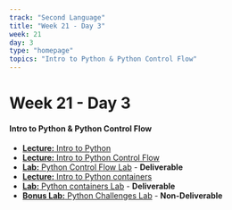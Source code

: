 ```yaml
---
track: "Second Language"
title: "Week 21 - Day 3"
week: 21
day: 3
type: "homepage"
topics: "Intro to Python & Python Control Flow"
---
```


# Week 21 - Day 3

#### Intro to Python & Python Control Flow

- [**Lecture:** Intro to Python](/second-language/week-21/day-3/lecture-materials/intro-to-python/)
- [**Lecture:** Intro to Python Control Flow](/second-language/week-21/day-3/lecture-materials/intro-to-python-control-flow/)
- [**Lab:** Python Control Flow Lab](/second-language/week-21/day-3/labs/python-control-flow-lab/) - **Deliverable**
- [**Lecture:** Intro to Python containers](/second-language/week-21/day-3/lecture-materials/intro-to-python-containers/)
- [**Lab:** Python containers Lab](/second-language/week-21/day-3/labs/python-containers-lab/) - **Deliverable**
- [**Bonus Lab:** Python Challenges Lab](/second-language/week-21/day-3/labs/python-challenges-lab/) - **Non-Deliverable**
